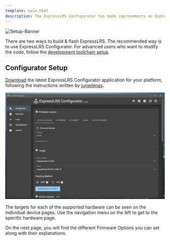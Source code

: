 ```yaml
---
template: main.html
description: The ExpressLRS Configurator has made improvements on ExpressLRS accessibility. It is an invaluable tool to get your ExpressLRS Device up-to-date.
---
```


![Setup-Banner](https://github.com/ExpressLRS/ExpressLRS-Hardware/raw/master/img/quick-start.png)

There are two ways to build & flash ExpressLRS. The recommended way is to use ExpressLRS Configurator. For advanced users who want to modify the code, follow the [development toolchain setup](https://www.expresslrs.org/2.0/software/toolchain-install/).

## Configurator Setup

[Download](https://github.com/ExpressLRS/ExpressLRS-Configurator/releases) the latest ExpressLRS Configurator application for your platform, following the instructions written by [jurgelenas](https://github.com/jurgelenas/).

![Configurator](../assets/images/ConfiguratorScreenCap.png)

The targets for each of the supported hardware can be seen on the individual device pages. Use the navigation menu on the left to get to the specific hardware page.

On the next page, you will find the different Firmware Options you can set along with their explanations.
